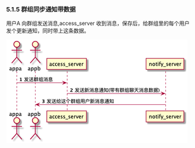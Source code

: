 ### 5.1.5 群组同步通知带数据

用户A 向群组发送消息,access\_server 收到消息，保存后，给群组里的每个用户发个更新通知，同时带上这条数据。

![](/assets/groupSyncNotifyWithData.png)




